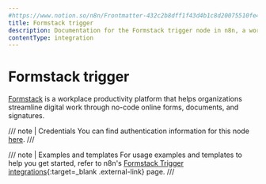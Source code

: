 ```yaml
---
#https://www.notion.so/n8n/Frontmatter-432c2b8dff1f43d4b1c8d20075510fe4
title: Formstack trigger
description: Documentation for the Formstack trigger node in n8n, a workflow automation platform. Includes details of operations and configuration, and links to examples and credentials information.
contentType: integration
---
```


# Formstack trigger

[Formstack](https://www.formstack.com/) is a workplace productivity platform that helps organizations streamline digital work through no-code online forms, documents, and signatures.

/// note | Credentials
You can find authentication information for this node [here](/integrations/builtin/credentials/formstacktrigger/).
///

///  note  | Examples and templates
For usage examples and templates to help you get started, refer to n8n's [Formstack Trigger integrations](https://n8n.io/integrations/formstack-trigger/){:target=_blank .external-link} page.
///
